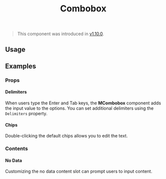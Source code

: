 ﻿---
title: Combobox
desc: "**MCombobox** is a component that allows users to input values that are not present in the provided items, extending the functionality of [MAutocomplete](/blazor/components/autocompletes)."
related:
  - /blazor/components/autocompletes
  - /blazor/components/cascaders
  - /blazor/components/selects
---

> This component was introduced in [v1.10.0](/blazor/getting-started/release-notes?v=v1.10.0).

## Usage

<masa-example file="Examples.components.combobox.Usage"></masa-example>

## Examples

### Props

#### Delimiters

When users type the Enter and Tab keys, the **MCombobox** component adds the input value to the options. You can set additional delimiters using the `Delimiters` property.

<masa-example file="Examples.components.combobox.Delimiters"></masa-example>

#### Chips

Double-clicking the default chips allows you to edit the text.

<masa-example file="Examples.components.combobox.Chips"></masa-example>

### Contents

#### No Data

Customizing the no data content slot can prompt users to input content.

<masa-example file="Examples.components.combobox.NoDataContent"></masa-example>
